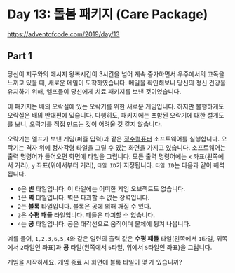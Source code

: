 # Day 13: 돌봄 패키지 (Care Package)
<https://adventofcode.com/2019/day/13>

## Part 1
당신이 지구와의 메시지 왕복시간이 3시간을 넘어 계속 증가하면서 우주에서의 고독을 느끼고 있을 때, 새로운 메일이 도착하였습니다. 메일을 확인해보니 당신의 정신 건강을 유지하기 위해, 엘프들이 당신에게 치료 패키지를 보낸 것이었습니다.

이 패키지는 배의 오락실에 있는 오락기를 위한 새로운 게임입니다. 하지만 불행하게도 오락실은 배의 반대편에 있습니다. 다행히도, 패키지에는 포함된 오락기에 대한 설계도를 보니, 오락기를 직접 만드는 것이 어려울 것 같지 않습니다.

오락기는 엘프가 보낸 게임(퍼즐 입력)과 같은 [정수컴퓨터](../day9) 소프트웨어를 실행합니다. 오락기는 격자 위에 정사각형 타일을 그릴 수 있는 화면을 가지고 있습니다. 소프트웨어는 출력 명령어가 들어오면 화면에 타일을 그립니다. 모든 출력 명령어에는 `x` 좌표(왼쪽에서 거리), `y` 좌표(위에서부터 거리), `타일 ID`가 지정됩니다. `타일 ID`는 다음과 같이 해석됩니다.

- `0`은 **빈** 타일입니다. 이 타일에는 어떠한 게임 오브젝트도 없습니다.
- `1`은 **벽** 타일입니다. 벽은 파괴할 수 없는 장벽입니다.
- `2`는 **블록** 타일입니다. 블록은 공에 의해 깨질 수 있다.
- `3`은 **수평 패들** 타일입니다. 패들은 파괴할 수 없습니다.
- `4`는 **공** 타일입니다. 공은 대각선으로 움직이며 물체에 튕겨 나옵니다.

예를 들어, `1,2,3,6,5,4`와 같은 일련의 출력 값은 **수평 패들** 타일(왼쪽에서 `1`타일, 위쪽에서 `2`타일인 좌표)과 **공** 타일(왼쪽에서 `6`타일, 위에서 `5`타일인 좌표)을 그립니다.

게임을 시작하세요. 게임 종료 시 화면에 블록 타일이 몇 개 있습니까?